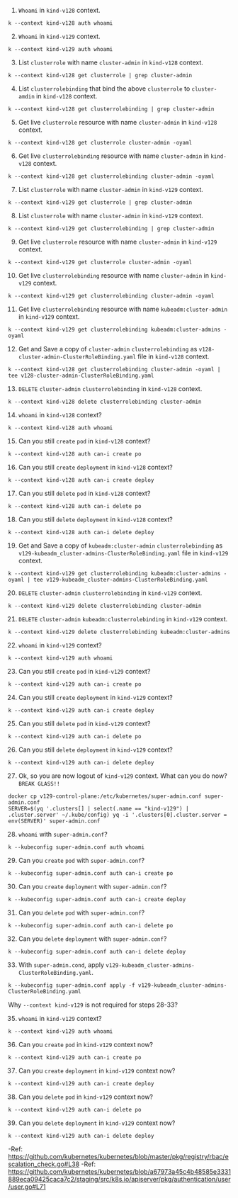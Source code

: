 1. `Whoami` in `kind-v128` context.
```
k --context kind-v128 auth whoami
```
2. `Whoami` in `kind-v129` context.
```
k --context kind-v129 auth whoami
```
3. List `clusterrole` with name `cluster-admin` in `kind-v128` context.
```
k --context kind-v128 get clusterrole | grep cluster-admin
```
4. List `clusterrolebinding` that bind the above `clusterrole` to `cluster-amdin` in `kind-v128` context.
```
k --context kind-v128 get clusterrolebinding | grep cluster-admin
```
5. Get live `clusterrole` resource with name `cluster-admin` in `kind-v128` context.
```
k --context kind-v128 get clusterrole cluster-admin -oyaml
```
6. Get live `clusterrolebinding` resource with name `cluster-admin` in `kind-v128` context.
```
k --context kind-v128 get clusterrolebinding cluster-admin -oyaml
```
7. List `clusterrole` with name `cluster-admin` in `kind-v129` context.
```
k --context kind-v129 get clusterrole | grep cluster-admin
```
8. List `clusterrole` with name `cluster-admin` in `kind-v129` context.
```
k --context kind-v129 get clusterrolebinding | grep cluster-admin
```
9. Get live `clusterrole` resource with name `cluster-admin` in `kind-v129` context.
```
k --context kind-v129 get clusterrole cluster-admin -oyaml
```
10. Get live `clusterrolebinding` resource with name `cluster-admin` in `kind-v129` context.
```
k --context kind-v129 get clusterrolebinding cluster-admin -oyaml
```
11. Get live `clusterrolebinding` resource with name `kubeadm:cluster-admin` in `kind-v129` context.
```
k --context kind-v129 get clusterrolebinding kubeadm:cluster-admins -oyaml
```
12. Get and Save a copy of `cluster-admin` `clusterrolebinding` as `v128-cluster-admin-ClusterRoleBinding.yaml` file in `kind-v128` context.
```
k --context kind-v128 get clusterrolebinding cluster-admin -oyaml | tee v128-cluster-admin-ClusterRoleBinding.yaml
```
13. `DELETE` `cluster-admin` `clusterrolebinding` in `kind-v128` context.
```
k --context kind-v128 delete clusterrolebinding cluster-admin
```
14. `whoami` in `kind-v128` context?
```
k --context kind-v128 auth whoami
```
15. Can you still `create` `pod` in `kind-v128` context?
```
k --context kind-v128 auth can-i create po
```
16. Can you still `create` `deployment` in `kind-v128` context?
```
k --context kind-v128 auth can-i create deploy
```
17. Can you still `delete` `pod` in `kind-v128` context?
```
k --context kind-v128 auth can-i delete po
```
18. Can you still `delete` `deployment` in `kind-v128` context?
```
k --context kind-v128 auth can-i delete deploy
```
19. Get and Save a copy of `kubeadm:cluster-admin` `clusterrolebinding` as `v129-kubeadm_cluster-admins-ClusterRoleBinding.yaml` file in `kind-v129` context.
```
k --context kind-v129 get clusterrolebinding kubeadm:cluster-admins -oyaml | tee v129-kubeadm_cluster-admins-ClusterRoleBinding.yaml
```
20. `DELETE` `cluster-admin` `clusterrolebinding` in `kind-v129` context.
```
k --context kind-v129 delete clusterrolebinding cluster-admin
```
21. `DELETE` `cluster-admin` `kubeadm:clusterrolebinding` in `kind-v129` context.
```
k --context kind-v129 delete clusterrolebinding kubeadm:cluster-admins
```
22. `whoami` in `kind-v129` context?
```
k --context kind-v129 auth whoami
```
23. Can you still `create` `pod` in `kind-v129` context?
```
k --context kind-v129 auth can-i create po
```
24. Can you still `create` `deployment` in `kind-v129` context?
```
k --context kind-v129 auth can-i create deploy
```
25. Can you still `delete` `pod` in `kind-v129` context?
```
k --context kind-v129 auth can-i delete po
```
26. Can you still `delete` `deployment` in `kind-v129` context?
```
k --context kind-v129 auth can-i delete deploy
```
27. Ok, so you are now logout of `kind-v129` context. What can you do now? `BREAK GLASS!!`
```
docker cp v129-control-plane:/etc/kubernetes/super-admin.conf super-admin.conf
SERVER=$(yq '.clusters[] | select(.name == "kind-v129") | .cluster.server' ~/.kube/config) yq -i '.clusters[0].cluster.server = env(SERVER)' super-admin.conf
```
28. `whoami` with `super-admin.conf`?
```
k --kubeconfig super-admin.conf auth whoami
```
29. Can you `create` `pod` with `super-admin.conf`?
```
k --kubeconfig super-admin.conf auth can-i create po
```
30. Can you `create` `deployment` with `super-admin.conf`?
```
k --kubeconfig super-admin.conf auth can-i create deploy
```
31. Can you `delete` `pod` with `super-admin.conf`?
```
k --kubeconfig super-admin.conf auth can-i delete po
```
32. Can you `delete` `deployment` with `super-admin.conf`?
```
k --kubeconfig super-admin.conf auth can-i delete deploy
```
33. With `super-admin.cond`, apply `v129-kubeadm_cluster-admins-ClusterRoleBinding.yaml`.
```
k --kubeconfig super-admin.conf apply -f v129-kubeadm_cluster-admins-ClusterRoleBinding.yaml
```
Why `--context kind-v129` is not required for steps 28-33?

35. `whoami` in `kind-v129` context?
```
k --context kind-v129 auth whoami
```
36. Can you `create` `pod` in `kind-v129` context now?
```
k --context kind-v129 auth can-i create po
```
37. Can you `create` `deployment` in `kind-v129` context now?
```
k --context kind-v129 auth can-i create deploy
```
38. Can you `delete` `pod` in `kind-v129` context now?
```
k --context kind-v129 auth can-i delete po
```
39. Can you `delete` `deployment` in `kind-v129` context now?
```
k --context kind-v129 auth can-i delete deploy
```

-Ref: https://github.com/kubernetes/kubernetes/blob/master/pkg/registry/rbac/escalation_check.go#L38
-Ref: https://github.com/kubernetes/kubernetes/blob/a67973a45c4b48585e3331889eca09425caca7c2/staging/src/k8s.io/apiserver/pkg/authentication/user/user.go#L71